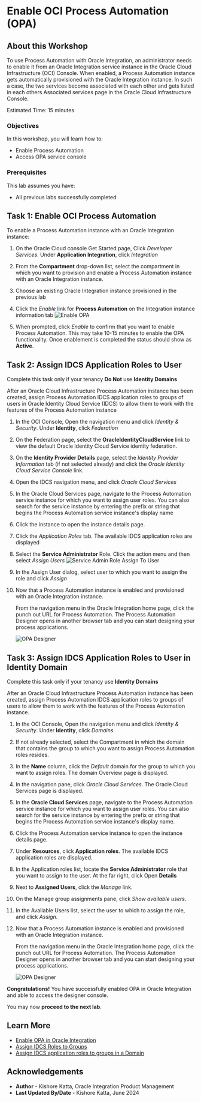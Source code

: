 # Enable OCI Process Automation (OPA)

## About this Workshop

To use Process Automation with Oracle Integration, an administrator needs to enable it from an Oracle Integration service instance in the Oracle Cloud Infrastructure (OCI) Console. When enabled, a Process Automation instance gets automatically provisioned with the Oracle Integration instance. In such a case, the two services become associated with each other and gets listed in each others Associated services page in the Oracle Cloud Infrastructure Console.

Estimated Time: 15 minutes

### Objectives

In this workshop, you will learn how to:
* Enable Process Automation
* Access OPA service console

### Prerequisites

This lab assumes you have:

* All previous labs successfully completed

## Task 1: Enable OCI Process Automation

To enable a Process Automation instance with an Oracle Integration instance:

1.  On the Oracle Cloud console Get Started page, Click *Developer Services*. Under **Application Integration**, click *Integration*

2.  From the **Compartment** drop-down list, select the compartment in which you want to provision and enable a Process Automation instance with an Oracle Integration instance.

3.  Choose an existing Oracle Integration instance provisioned in the previous lab

4.  Click the *Enable* link for **Process Automation** on the Integration instance information tab
![Enable OPA](images/opa-enable.png)

5.  When prompted, click *Enable* to confirm that you want to enable Process Automation. This may take 10-15 minutes to enable the OPA functionality. Once enablement is completed the status should show as **Active**.

## Task 2: Assign IDCS Application Roles to User
Complete this task only if your tenancy **Do Not** use **Identity Domains**

After an Oracle Cloud Infrastructure Process Automation instance has been created, assign Process Automation IDCS application roles to groups of users in Oracle Identity Cloud Service (IDCS) to allow them to work with the features of the Process Automation instance

1.  In the OCI Console, Open the navigation menu and click *Identity & Security*. Under **Identity**, click *Federation*

2.  On the Federation page, select the **OracleIdentityCloudService** link to view the default Oracle Identity Cloud Service identity federation.

3.  On the **Identity Provider Details** page, select the *Identity Provider Information* tab (if not selected already) and click the *Oracle Identity Cloud Service Console* link.

4.  Open the IDCS navigation menu, and click *Oracle Cloud Services*

5.  In the Oracle Cloud Services page, navigate to the Process Automation service instance for which you want to assign user roles. You can also search for the service instance by entering the prefix or string that begins the Process Automation service instance's display name

6.  Click the instance to open the instance details page.

7.  Click the *Application Roles* tab. The available IDCS application roles are displayed

8.  Select the **Service Administrator** Role. Click the action menu and then select *Assign Users*
![Service Admin Role Assign To User](images/service-admin-idcs.png)

9.  In the Assign User dialog, select user to which you want to assign the role and click *Assign*

10. Now that a Process Automation instance is enabled and provisioned with an Oracle Integration instance.

    From the navigation menu in the Oracle Integration home page, click the punch out URL for Process Automation. The Process Automation Designer opens in another browser tab and you can start designing your process applications.

    ![OPA Designer](images/opa-designer.png)

## Task 3: Assign IDCS Application Roles to User in Identity Domain
Complete this task only if your tenancy use **Identity Domains**

After an Oracle Cloud Infrastructure Process Automation instance has been created, assign Process Automation IDCS application roles to groups of users to allow them to work with the features of the Process Automation instance.

1.  In the OCI Console, Open the navigation menu and click *Identity & Security*. Under **Identity**, click *Domains*

2.  If not already selected, select the Compartment in which the domain that contains the group to which you want to assign Process Automation roles resides.

3.  In the **Name** column, click the *Default* domain for the group to which you want to assign roles.
The domain Overview page is displayed.

4.  In the navigation pane, click *Oracle Cloud Services*.
The Oracle Cloud Services page is displayed.

5.  In the **Oracle Cloud Services** page, navigate to the Process Automation service instance for which you want to assign user roles.
You can also search for the service instance by entering the prefix or string that begins the Process Automation service instance's display name.

6.  Click the Process Automation service instance to open the instance details page.

7.  Under **Resources**, click **Application roles**.
The available IDCS application roles are displayed.

8.  In the Application roles list, locate the **Service Administrator** role that you want to assign to the user. At the far right, click Open **Details**

9.  Next to **Assigned Users**, click the *Manage* link.

10. On the Manage group assignments pane, click *Show available users*.

11. In the Available Users list, select the user to which to assign the role, and click *Assign*.

12. Now that a Process Automation instance is enabled and provisioned with an Oracle Integration instance.

    From the navigation menu in the Oracle Integration home page, click the punch out URL for Process Automation. The Process Automation Designer opens in another browser tab and you can start designing your process applications.

    ![OPA Designer](images/opa-designer.png)


**Congratulations!** You have successfully enabled OPA in Oracle Integration and able to access the designer console.

You may now **proceed to the next lab**.

## Learn More

* [Enable OPA in Oracle Integration](https://docs.oracle.com/en/cloud/paas/process-automation/admin-process-automation/enable-process-automation-oracle-integration-3.html)
* [Assign IDCS Roles to Groups](https://docs.oracle.com/en/cloud/paas/process-automation/admin-process-automation/assign-idcs-application-roles-groups.html)
* [Assign IDCS application roles to groups in a Domain](https://docs.oracle.com/en/cloud/paas/process-automation/admin-process-automation/assign-idcs-application-roles-groups-identity-domain.html)

## Acknowledgements
* **Author** - Kishore Katta, Oracle Integration Product Management
* **Last Updated By/Date** - Kishore Katta, June 2024
